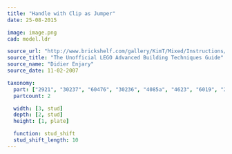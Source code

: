 ```yaml
---
title: "Handle with Clip as Jumper"
date: 25-08-2015

image: image.png
cad: model.ldr

source_url: "http://www.brickshelf.com/gallery/KimT/Mixed/Instructions/advbuilding.pdf"
source_title: "The Unofficial LEGO Advanced Building Techniques Guide"
source_name: "Didier Enjary"
source_date: 11-02-2007

taxonomy:
  part: ["2921", "30237", "60476", "30236", "4085a", "4623", "6019", "2540"]
  partcount: 2

  width: [3, stud]
  depth: [2, stud]
  height: [1, plate]

  function: stud_shift
  stud_shift_length: 10
---
```

